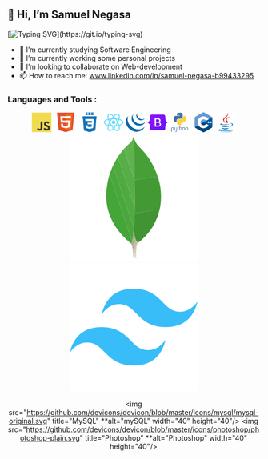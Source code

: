   ## 👋 Hi, I’m Samuel Negasa
                  


[![Typing SVG](https://readme-typing-svg.demolab.com?font=Young+Serif&size=30&pause=1000&color=F7E344&random=false&width=435&lines=Web+developer;Software+Engineering+student;)](https://git.io/typing-svg)


- 🌱 I’m currently studying Software Engineering
- 🔭 I’m currently working some personal projects
- 👯 I’m looking to collaborate on Web-development
- 📫 How to reach me: www.linkedin.com/in/samuel-negasa-b99433295

###  Languages and Tools :

<div align="center">
  <img src="https://github.com/devicons/devicon/blob/master/icons/javascript/javascript-original.svg" title="JavaScript" alt="JavaScript" width="40" height="40"/>&nbsp;
  <img src="https://github.com/devicons/devicon/blob/master/icons/html5/html5-original.svg" title="HTML5" alt="HTML" width="40" height="40"/>&nbsp;
  <img src="https://github.com/devicons/devicon/blob/master/icons/css3/css3-plain-wordmark.svg"  title="CSS3" alt="CSS" width="40" height="40"/>&nbsp;
  <img src="https://github.com/devicons/devicon/blob/master/icons/react/react-original.svg" title="ReactJS" **alt="ReactJS" width="40" height="40"/>
  <img src="https://github.com/devicons/devicon/blob/master/icons/jquery/jquery-original.svg" title="Jquery" **alt="Jquery" width="40" height="40"/>
  <img src="https://github.com/devicons/devicon/blob/master/icons/bootstrap/bootstrap-original.svg" title="Bootstrap" **alt="Bootstrap" width="40" height="40"/>
  <img src="https://github.com/devicons/devicon/blob/master/icons/python/python-original-wordmark.svg" title="Python" alt="Python" width="40" height="40"/>&nbsp;
  <img src="https://github.com/devicons/devicon/blob/master/icons/cplusplus/cplusplus-original.svg" title="cpp" **alt="cpp" width="40" height="40"/>
  <img src="https://github.com/devicons/devicon/blob/master/icons/java/java-original.svg" title="java" **alt="java" width="40" height="40"/>
  <img 
  src="https://github.com/devicons/devicon/blob/master/icons/mongodb/mongodb-original.svg" 
  alt="MongoDB" 
  title="MongoDB" 
  class="w-10 h-10 object-contain"
/>
<img 
  src="https://github.com/devicons/devicon/blob/master/icons/tailwindcss/tailwindcss-original.svg" 
  alt="Tailwind CSS" 
  title="Tailwind CSS" 
  class="w-10 h-10 object-contain"
/>

  <img src="https://github.com/devicons/devicon/blob/master/icons/mysql/mysql-original.svg" title="MySQL" **alt="mySQL" width="40" height="40"/>
  <img src="https://github.com/devicons/devicon/blob/master/icons/photoshop/photoshop-plain.svg" title="Photoshop" **alt="Photoshop" width="40" height="40"/>
</div>
